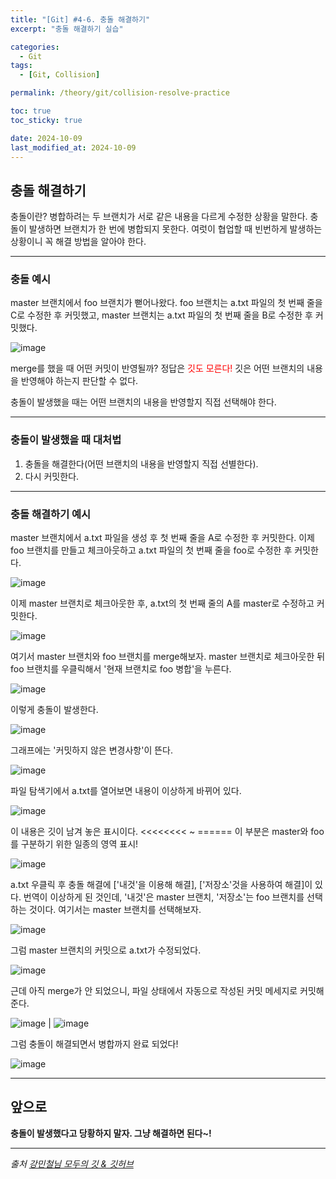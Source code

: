 ```yaml
---
title: "[Git] #4-6. 충돌 해결하기"
excerpt: "충돌 해결하기 실습"

categories:
  - Git
tags:
  - [Git, Collision]

permalink: /theory/git/collision-resolve-practice

toc: true
toc_sticky: true

date: 2024-10-09
last_modified_at: 2024-10-09
---
```


## 충돌 해결하기

충돌이란? 병합하려는 두 브랜치가 서로 같은 내용을 다르게 수정한 상황을 말한다. 충돌이 발생하면 브랜치가 한 번에 병합되지 못한다. 여럿이 협업할 때 빈번하게 발생하는 상황이니 꼭 해결 방법을 알아야 한다. 

---

### 충돌 예시 

master 브랜치에서 foo 브랜치가 뻗어나왔다. foo 브랜치는 a.txt 파일의 첫 번째 줄을 C로 수정한 후 커밋했고, master 브랜치는 a.txt 파일의 첫 번째 줄을 B로 수정한 후 커밋했다.

![image](https://github.com/user-attachments/assets/d1089314-bb4f-42ea-a13c-763f5fd979c4)

merge를 했을 때 어떤 커밋이 반영될까? 정답은 <span style="color:red"> 깃도 모른다! </span> 깃은 어떤 브랜치의 내용을 반영해야 하는지 판단할 수 없다. 

충돌이 발생했을 때는 어떤 브랜치의 내용을 반영할지 직접 선택해야 한다. 

---

### 충돌이 발생했을 때 대처법
1. 충돌을 해결한다(어떤 브랜치의 내용을 반영할지 직접 선별한다).
2. 다시 커밋한다.

---

### 충돌 해결하기 예시

master 브랜치에서 a.txt 파일을 생성 후 첫 번째 줄을 A로 수정한 후 커밋한다. 이제 foo 브랜치를 만들고 체크아웃하고 a.txt 파일의 첫 번째 줄을 foo로 수정한 후 커밋한다.

![image](https://github.com/user-attachments/assets/3742f34f-c753-410d-aa66-def47004d306)

이제 master 브랜치로 체크아웃한 후, a.txt의 첫 번째 줄의 A를 master로 수정하고 커밋한다.

![image](https://github.com/user-attachments/assets/6f064fbd-6585-45bb-9873-09a63ff1629a)


여기서 master 브랜치와 foo 브랜치를 merge해보자. master 브랜치로 체크아웃한 뒤 foo 브랜치를 우클릭해서 '현재 브랜치로 foo 병합'을 누른다. 

![image](https://github.com/user-attachments/assets/03d998c2-b40e-474a-a9fd-e264714b783b)


이렇게 충돌이 발생한다.

![image](https://github.com/user-attachments/assets/03d998c2-b40e-474a-a9fd-e264714b783b)


그래프에는 '커밋하지 않은 변경사항'이 뜬다.

![image](https://github.com/user-attachments/assets/17ffc5b2-c76c-45f0-ba8a-0a83d4d6afa8)


파일 탐색기에서 a.txt를 열어보면 내용이 이상하게 바뀌어 있다.

![image](https://github.com/user-attachments/assets/f211d843-7832-4c71-8058-030b59fb0b60)

이 내용은 깃이 남겨 놓은 표시이다. <<<<<<<< ~ ====== 이 부분은 master와 foo를 구분하기 위한 일종의 영역 표시!

![image](https://github.com/user-attachments/assets/1875f04e-b672-484c-b593-8c20d69df35e)


a.txt 우클릭 후 충돌 해결에 ['내것'을 이용해 해결], ['저장소'것을 사용하여 해결]이 있다. 번역이 이상하게 된 것인데, '내것'은 master 브랜치, '저장소'는 foo 브랜치를 선택하는 것이다. 여기서는 master 브랜치를 선택해보자.

![image](https://github.com/user-attachments/assets/46ad5c3e-d8f0-4102-990b-14a34775ef86)


그럼 master 브랜치의 커밋으로 a.txt가 수정되었다.

![image](https://github.com/user-attachments/assets/a7a69abd-1cbb-4696-8b8b-0aee45282b0c)


근데 아직 merge가 안 되었으니, 파일 상태에서 자동으로 작성된 커밋 메세지로 커밋해준다.

![image](https://github.com/user-attachments/assets/bdd17668-65ab-41c6-b7ab-238834005adb) | ![image](https://github.com/user-attachments/assets/e1a9cc53-d134-4b60-be6f-2eac129b8fe0)


그럼 충돌이 해결되면서 병합까지 완료 되었다!

![image](https://github.com/user-attachments/assets/8f402cf4-d1cc-4715-b965-ffd6fb1b4fa0)

---

## 앞으로

**충돌이 발생했다고 당황하지 말자. 그냥 해결하면 된다~!**

--- 

*출처*
*[강민철님 모두의 깃 & 깃허브](https://www.inflearn.com/course/%EB%AA%A8%EB%91%90%EC%9D%98-%EA%B9%83-%EA%B9%83%ED%97%88%EB%B8%8C)*